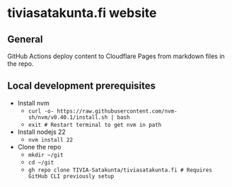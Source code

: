 # tiviasatakunta.fi website

## General

GitHub Actions deploy content to Cloudflare Pages from markdown files in the repo.

## Local development prerequisites

- Install nvm
  - `curl -o- https://raw.githubusercontent.com/nvm-sh/nvm/v0.40.1/install.sh | bash`
  - `exit # Restart terminal to get nvm in path` 
- Install nodejs 22
  - `nvm install 22`
- Clone the repo
  - `mkdir ~/git`
  - `cd ~/git`
  - `gh repo clone TIVIA-Satakunta/tiviasatakunta.fi # Requires GitHub CLI previously setup`
